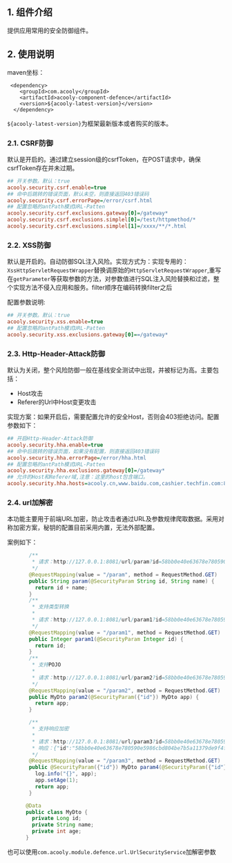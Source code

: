 <!-- title: 安全防御组件 -->
<!-- type: infrastructure -->
<!-- author: zhangpu,qiubo -->
<!-- date: 2019-12-14 -->
## 1. 组件介绍

提供应用常用的安全防御组件。

## 2. 使用说明

maven坐标：

     <dependency>
        <groupId>com.acooly</groupId>
        <artifactId>acooly-component-defence</artifactId>
        <version>${acooly-latest-version}</version>
      </dependency>

`${acooly-latest-version}`为框架最新版本或者购买的版本。

### 2.1. CSRF防御
	
默认是开启的。通过建立session级的csrfToken，在POST请求中，确保csrfToken存在并未过期。
	
```ini
## 开关参数。默认：true
acooly.security.csrf.enable=true
## 命中后跳转的错误页面，默认未空，则直接返回403错误码
acooly.security.csrf.errorPage=/error/csrf.html
## 配置忽略的antPath模式URL-Patten
acooly.security.csrf.exclusions.gateway[0]=/gateway*
acooly.security.csrf.exclusions.simplel[0]=/test/httpmethod/*
acooly.security.csrf.exclusions.simplel[1]=/xxxx/**/*.html
```	
    
### 2.2. XSS防御 
默认是开启的。自动防御SQL注入风险。实现方式为：实现专用的：`XssHttpServletRequestWrapper`替换调原始的`HttpServletRequestWrapper`,重写在`getParameter`等获取参数的方法，对参数值进行SQL注入风险替换和过滤，整个实现方法不侵入应用和服务。filter顺序在编码转换filter之后

配置参数说明:

```ini
## 开关参数。默认：true
acooly.security.xss.enable=true
## 配置忽略的antPath模式URL-Patten
acooly.security.xss.exclusions.gateway[0]==/gateway*
```

### 2.3. Http-Header-Attack防御

默认为关闭，整个风险防御一般在基线安全测试中出现，并被标记为高。主要包括：

* Host攻击
* Referer的Url中Host变更攻击

实现方案：如果开启后，需要配置允许的安全Host，否则会403拒绝访问。配置参数如下：

```ini
## 开启Http-Header-Attack防御
acooly.security.hha.enable=true
## 命中后跳转的错误页面，如果没有配置，则直接返回403错误码
acooly.security.hha.errorPage=/error/hha.html
## 配置忽略的antPath模式URL-Patten
acooly.security.hha.exclusions.gateway[0]=/gateway*
## 允许的Host和Referer域,注意：这里的host包含端口。
acooly.security.hha.hosts=acooly.cn,www.baidu.com,cashier.techfin.com:8081
```

    
### 2.4. url加解密

本功能主要用于前端URL加密，防止攻击者通过URL及参数规律爬取数据。采用对称加密方案，秘钥的配置目前采用内置，无法外部配置。


案例如下：

```java
       /**
        * 请求：http://127.0.0.1:8081/url/param?id=58bb0e40e63678e780590e5986cbd804be7b5a11379de9f4f6a6238287bd5779&name=a
        */
       @RequestMapping(value = "/param", method = RequestMethod.GET)
       public String param(@SecurityParam String id, String name) {
         return id + name;
       }
       /**
        * 支持类型转换
        *
        * 请求：http://127.0.0.1:8081/url/param1?id=58bb0e40e63678e780590e5986cbd804be7b5a11379de9f4f6a6238287bd5779
        */
       @RequestMapping(value = "/param1", method = RequestMethod.GET)
       public Integer param1(@SecurityParam Integer id) {
         return id;
       }
       /**
        * 支持POJO
        *
        * 请求：http://127.0.0.1:8081/url/param2?id=58bb0e40e63678e780590e5986cbd804be7b5a11379de9f4f6a6238287bd5779&name=bohr&age=12
        */
       @RequestMapping(value = "/param2", method = RequestMethod.GET)
       public MyDto param2(@SecurityParam({"id"}) MyDto app) {
         return app;
       }

       /**
        * 支持响应加密
        *
        * 请求：http://127.0.0.1:8081/url/param3?id=58bb0e40e63678e780590e5986cbd804be7b5a11379de9f4f6a6238287bd5779&name=bohr&age=12
        * 响应：{"id":"58bb0e40e63678e780590e5986cbd804be7b5a11379de9f4f6a6238287bd5779","name":"bohr","age":1}
        */
       @RequestMapping(value = "/param3", method = RequestMethod.GET)
       public @SecurityParam({"id"}) MyDto param4(@SecurityParam({"id"}) MyDto app) {
         log.info("{}", app);
         app.setAge(1);
         return app;
       }

      @Data
      public class MyDto {
        private Long id;
        private String name;
        private int age;
      }

```      

也可以使用`com.acooly.module.defence.url.UrlSecurityService`加解密参数